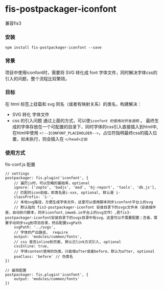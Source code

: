 # fis-postpackager-iconfont
兼容fis3


### 安装
```
npm install fis-postpackager-iconfont --save
```


### 背景

项目中使用iconfont时，需要将 SVG 转化成 font 字体文件，同时解决字体css的引入的问题，整个流程比较繁琐。


### 目标
在 html 标签上挂载和 svg 同名（或者有映射关系）的类名，构建解决：
+ SVG 转化 字体文件
+ css 的引入问题
通过上面的方式，可以使`iconfont 的使用对开发透明` 。
最终生成的字体存放在一个可配置的目录下，同时字体的css引入直接插入到html中, 在html中使用 `<!--ICONFONT_PLACEHOLDER-->`，占位符指明最终css的插入位置，如未执行，则会插入在  `</head>之前`

### 使用方式
fis-conf.js 配置
```
// settings
postpackager: fis.plugin('iconfont', {
    // 遍历js时，可以忽略的基础库，optional
    ignore: ['zepto', 'badjs', 'mod', 'bj-report', 'tools', 'db.js'],
    // 匹配的icon前缀，即类名是i-xxx, optional, 默认是 i-
    classPrefix: 'i-',
    // 本地svg路径，方便生成字体文件，这里可以使用脚本同步iconfont平台上的svg
    // 默认指向 fis3-postpackager-iconfont 安装目录下的svgs文件夹（安装插件是，自动执行脚本，同步iconfont.imweb.io平台上的svg文件）,若fis3-postpackager-iconfont安装目录下的svgs目录中有svg，这里可以不需要配置；否者，需要手动同步svg到项目目录，然后配置svgPath
    svgPath: '../svgs',
    // 字体的产出路径,  require
    output: 'modules/common/fonts',
    // css 是否inline到页面, 默认已link方式引入, optional
    cssInline: true,
    // 字体content使用的伪类，只能填after或者before，默认为after, optional
    pseClass: 'before' // 伪类名
})

// 最简配置
postpackager: fis.plugin('iconfont', {
    output: 'modules/common/fonts'
})

```




